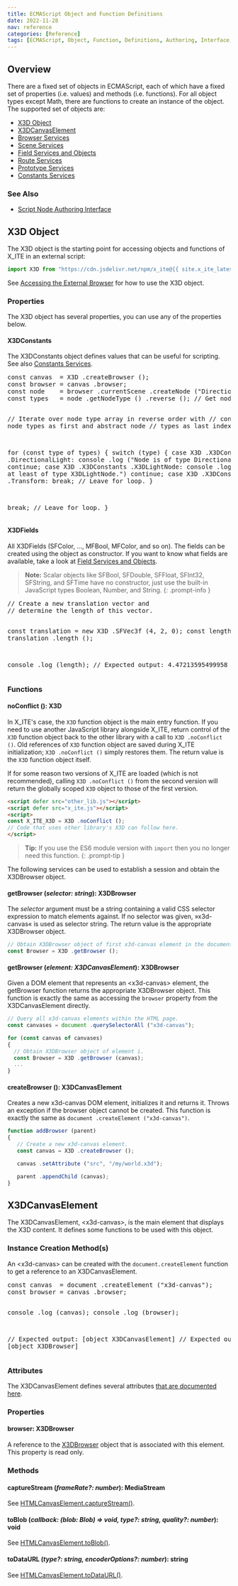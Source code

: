 ```yaml
---
title: ECMAScript Object and Function Definitions
date: 2022-11-28
nav: reference
categories: [Reference]
tags: [ECMAScript, Object, Function, Definitions, Authoring, Interface, Overview]
---
```

## Overview

There are a fixed set of objects in ECMAScript, each of which have a fixed set of properties (i.e. values) and methods (i.e. functions). For all object types except Math, there are functions to create an instance of the object. The supported set of objects are:

* [X3D Object](#x3d-object)
* [X3DCanvasElement](#x3dcanvaselement)
* [Browser Services](/x_ite/reference/browser-services/)
* [Scene Services](/x_ite/reference/scene-services/)
* [Field Services and Objects](/x_ite/reference/field-services-and-objects/)
* [Route Services](/x_ite/reference/route-services/)
* [Prototype Services](/x_ite/reference/prototype-services/)
* [Constants Services](/x_ite/reference/constants-services/)

### See Also

* [Script Node Authoring Interface](/x_ite/reference/script-node-authoring-interface/)

## X3D Object

The X3D object is the starting point for accessing objects and functions of X_ITE in an external script:

```js
import X3D from "https://cdn.jsdelivr.net/npm/x_ite@{{ site.x_ite_latest_version }}/dist/x_ite.min.mjs";
```

See [Accessing the External Browser](/x_ite/accessing-the-external-browser/) for how to use the X3D object.

### Properties

The X3D object has several properties, you can use any of the properties below.

#### **X3DConstants**

The X3DConstants object defines values that can be useful for scripting. See also [Constants Services](/x_ite/reference/constants-services/).

<x3d-script-area name="X3D External Browser Demo: X3DConstants" style="height: 630px">
<pre>
const canvas  = X3D .createBrowser ();
const browser = canvas .browser;
const node    = browser .currentScene .createNode ("DirectionalLight");
const types   = node .getNodeType () .reverse (); // Get node type array.

// Iterate over node type array in reverse order with
// concrete node types as first and abstract node
// types as last index.

for (const type of types)
{
  switch (type)
  {
    case X3D .X3DConstants .DirectionalLight:
      console .log ("Node is of type DirectionalLight.")
      continue;
    case X3D .X3DConstants .X3DLightNode:
      console .log ("Node is at least of type X3DLightNode.")
      continue;
    case X3D .X3DConstants .Transform:
      break; // Leave for loop.
  }

  break; // Leave for loop.
}
</pre>
</x3d-script-area>

#### **X3DFields**

All X3DFields (SFColor, ..., MFBool, MFColor, and so on). The fields can be created using the object as constructor. If you want to know what fields are available, take a look at [Field Services and Objects](/x_ite/reference/field-services-and-objects/).

>**Note:** Scalar objects like SFBool, SFDouble, SFFloat, SFInt32, SFString, and SFTime have no constructor, just use the built-in JavaScript types Boolean, Number, and String.
{: .prompt-info }

<x3d-script-area name="X3D External Browser Demo: X3DFields">
<pre>
// Create a new translation vector and
// determine the length of this vector.

const translation = new X3D .SFVec3f (4, 2, 0);
const length      = translation .length ();

console .log (length);
// Expected output: 4.47213595499958
</pre>
</x3d-script-area>

### Functions

#### **noConflict** (): X3D

In X_ITE's case, the `X3D` function object is the main entry function. If you need to use another JavaScript library alongside X_ITE, return control of the `X3D` function object back to the other library with a call to `X3D .noConflict ()`. Old references of `X3D` function object are saved during X_ITE initialization; `X3D .noConflict ()` simply restores them. The return value is the `X3D` function object itself.

If for some reason two versions of X_ITE are loaded (which is not recommended), calling `X3D .noConflict ()` from the second version will return the globally scoped `X3D` object to those of the first version.

```html
<script defer src="other_lib.js"></script>
<script defer src="x_ite.js"></script>
<script>
const X_ITE_X3D = X3D .noConflict ();
// Code that uses other library's X3D can follow here.
</script>
```

>**Tip:** If you use the ES6 module version with `import` then you no longer need this function.
{: .prompt-tip }

The following services can be used to establish a session and obtain the X3DBrowser object.

#### **getBrowser** (*selector: string*): X3DBrowser

The *selector* argument must be a string containing a valid CSS selector expression to match elements against. If no selector was given, »x3d-canvas« is used as selector string. The return value is the appropriate X3DBrowser object.

```js
// Obtain X3DBrowser object of first x3d-canvas element in the document.
const Browser = X3D .getBrowser ();
```

#### **getBrowser** (*element: X3DCanvasElement*): X3DBrowser

Given a DOM element that represents an \<x3d-canvas\> element, the getBrowser function returns the appropriate X3DBrowser object. This function is exactly the same as accessing the `browser` property from the X3DCanvasElement directly.

```js
// Query all x3d-canvas elements within the HTML page.
const canvases = document .querySelectorAll ("x3d-canvas");

for (const canvas of canvases)
{
  // Obtain X3DBrowser object of element i.
  const Browser = X3D .getBrowser (canvas);
  ...
}
```

#### **createBrowser** (): X3DCanvasElement

Creates a new x3d-canvas DOM element, initializes it and returns it. Throws an exception if the browser object cannot be created. This function is exactly the same as `document .createElement ("x3d-canvas")`.

```js
function addBrowser (parent)
{
   // Create a new x3d-canvas element.
   const canvas = X3D .createBrowser ();

   canvas .setAttribute ("src", "/my/world.x3d");

   parent .appendChild (canvas);
}
```

## X3DCanvasElement

The X3DCanvasElement, \<x3d-canvas\>, is the main element that displays the X3D content. It defines some functions to be used with this object.

### Instance Creation Method(s)

An \<x3d-canvas\> can be created with the `document.createElement` function to get a reference to an X3DCanvasElement.

<x3d-script-area name="X3D External Browser Demo: createElement">
<pre>
const canvas  = document .createElement ("x3d-canvas");
const browser = canvas .browser;

console .log (canvas);
console .log (browser);

// Expected output: [object X3DCanvasElement]
// Expected output: [object X3DBrowser]
</pre>
</x3d-script-area>

### Attributes

The X3DCanvasElement defines several attributes [that are documented here](/x_ite/#attributes-of-the-x3d-canvas-element).

### Properties

#### **browser**: X3DBrowser

A reference to the [X3DBrowser](/x_ite/reference/browser-services/#browser-object) object that is associated with this element. This property is read only.

### Methods

#### **captureStream** (*frameRate?: number*): MediaStream

See [HTMLCanvasElement.captureStream()](https://developer.mozilla.org/en-US/docs/Web/API/HTMLCanvasElement/captureStream).

#### **toBlob** (*callback: (blob: Blob) => void, type?: string, quality?: number*): void

See [HTMLCanvasElement.toBlob()](https://developer.mozilla.org/en-US/docs/Web/API/HTMLCanvasElement/toBlob).

#### **toDataURL** (*type?: string, encoderOptions?: number*): string

See [HTMLCanvasElement.toDataURL()](https://developer.mozilla.org/en-US/docs/Web/API/HTMLCanvasElement/toDataURL).
